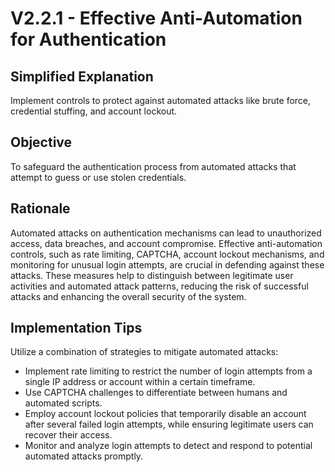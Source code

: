 # V2.2.1 - Effective Anti-Automation for Authentication

## Simplified Explanation

Implement controls to protect against automated attacks like brute force, credential stuffing, and account lockout.

## Objective

To safeguard the authentication process from automated attacks that attempt to guess or use stolen credentials.

## Rationale

Automated attacks on authentication mechanisms can lead to unauthorized access, data breaches, and account compromise. Effective anti-automation controls, such as rate limiting, CAPTCHA, account lockout mechanisms, and monitoring for unusual login attempts, are crucial in defending against these attacks. These measures help to distinguish between legitimate user activities and automated attack patterns, reducing the risk of successful attacks and enhancing the overall security of the system.

## Implementation Tips

Utilize a combination of strategies to mitigate automated attacks:
- Implement rate limiting to restrict the number of login attempts from a single IP address or account within a certain timeframe.
- Use CAPTCHA challenges to differentiate between humans and automated scripts.
- Employ account lockout policies that temporarily disable an account after several failed login attempts, while ensuring legitimate users can recover their access.
- Monitor and analyze login attempts to detect and respond to potential automated attacks promptly.
